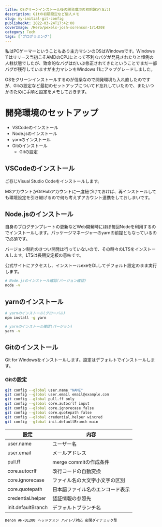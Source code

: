 ```yaml
---
title: OSクリーンインストール後の開発環境の初期設定(Git)
description: Gitの初期設定など個人メモ
slug: my-initial-git-config
publishedAt: 2022-03-24T17:42:00
coverImage: /Hero/pexels-josh-sorenson-1714208
category: Tech
tags: ['プログラミング']
---
```


私はPCゲーマーということもあり主力マシンのOSはWindowsです。Windows 11はリリース当初こそAMDのCPUにとって不利なバグが発見されたりと恒例の人柱状態でしたが、致命的なバグはだいぶ修正されてきたということでまだ一部バグが残存していますが主力マシンをWindows 11にアップグレードしました。

OSをクリーンインストールするのが信条なので開発環境も入れ直したのですが、Gitの設定など最初のセットアップについてド忘れしていたので、またいつかのために手順と設定をメモしておきます。

# 開発環境のセットアップ

- VSCodeのインストール
- Node.jsのインストール
- yarnのインストール
- Gitのインストール
  - Gitの設定

## VSCodeのインストール

ご存じVisual Studio Codeをインストールします。

MSアカウントかGitHubアカウントに一度紐づけておけば、再インストールしても環境設定を引き継げるので何も考えずアカウント連携をしておしまいです。

## Node.jsのインストール

自身のブログテンプレートの更新などWeb開発時にほぼ毎回Nodeを利用するのでインストールします。パッケージマネージャーのyarnの前提ともなっているので必須です。

バージョン制約のきつい開発は行っていないので、その時々のLTSをインストールします。LTSは長期安定板の意味です。

公式サイトにアクセスし、インストールexeをDLしてデフォルト設定のまま実行します。

```bash
# Node.jsのインストール確認(バージョン確認)
node -v
```

## yarnのインストール

```bash
# yarnのインストール(グローバル)
npm install -g yarn

# yarnのインストール確認(バージョン)
yarn -v
```

## Gitのインストール

Git for Windowsをインストールします。設定はデフォルトでインストールします。

### Gitの設定

```bash
git config --global user.name "NAME"
git config --global user.email email@example.com
git config --global pull.ff only
git config --global core.autocrlf input
git config --global core.ignorecase false
git config --global core.quotepath false
git config --global credential.helper wincred
git config --global init.defaultBranch main
```

| 設定               | 内容                             |
| ------------------ | -------------------------------- |
| user.name          | ユーザー名                       |
| user.email         | メールアドレス                   |
| pull.ff            | merge commitの作成条件           |
| core.autocrlf      | 改行コードの自動変換             |
| core.ignorecase    | ファイル名の大文字小文字の区別   |
| core.quotepath     | 日本語ファイル名のエンコード表示 |
| credential.helper  | 認証情報の参照先                 |
| init.defaultBranch | デフォルトブランチ名             |

```amazon:B07BRTBRXV
Denon AH-D1200 ヘッドフォン ハイレゾ対応 密閉ダイナミック型
```
